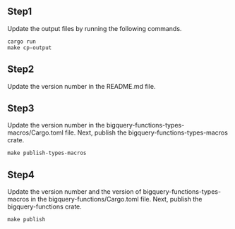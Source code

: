 ## Step1

Update the output files by running the following commands.

```
cargo run
make cp-output
```

## Step2

Update the version number in the README.md file.

## Step3

Update the version number in the bigquery-functions-types-macros/Cargo.toml file.
Next, publish the bigquery-functions-types-macros crate.

```
make publish-types-macros
```

## Step4

Update the version number and the version of bigquery-functions-types-macros in the bigquery-functions/Cargo.toml file.
Next, publish the bigquery-functions crate.

```
make publish
```
